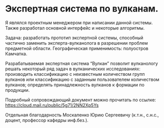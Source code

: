 # Экспертная система по вулканам.

Я являлся проектным менеджером при написании данной системы. Также разработал основной интерфейс и некоторые алгоритмы.

Задача: разработать прототип экспертной системы, способный частично заменить эксперта-вулканолога в разрешении проблем предметной области. Географическая применимость: полуостров Камчатка.

Разрабатываемая экспертная система “Вулкан” позволит вулканологу решать некоторый ряд задач в вулканических исследованиях: производить классификацию с неизвестным количеством групп вулканов или классификацию с заданным пользователем количеством вулканов; определять принадлежность вулканов к формации по продукции.

Подробный сопровождающий документ можно прочитать по ссылке: https://cloud.mail.ru/public/5g71/2NN2Xp5Ys

Отдельная благодарность Москаленко Юрию Сергеевичу (к.т.н., с.н.с., доцент, профессор кафедры инф.без.).
